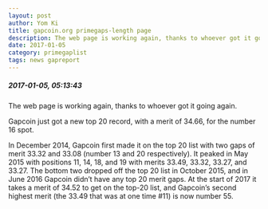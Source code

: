 ```yaml
---
layout: post
author: Yom Ki
title: gapcoin.org primegaps-length page
description: The web page is working again, thanks to whoever got it going again
date: 2017-01-05
category: primegaplist
tags: news gapreport
---
```


##### 2017-01-05, 05:13:43 


The web page is working again, thanks to whoever got it going again.

Gapcoin just got a new top 20 record, with a merit of 34.66, for the number 16 spot.

In December 2014, Gapcoin first made it on the top 20 list with two gaps of merit 33.32 and 33.08 (number 13 and 20 respectively). It peaked in May 2015 with positions 11, 14, 18, and 19 with merits 33.49, 33.32, 33.27, and 33.27. The bottom two dropped off the top 20 list in October 2015, and in June 2016 Gapcoin didn’t have any top 20 merit gaps. At the start of 2017 it takes a merit of 34.52 to get on the top-20 list, and Gapcoin’s second highest merit (the 33.49 that was at one time #11) is now number 55.


